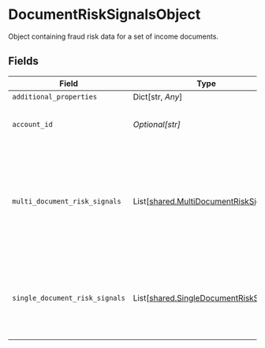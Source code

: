 # DocumentRiskSignalsObject

Object containing fraud risk data for a set of income documents.


## Fields

| Field                                                                                                  | Type                                                                                                   | Required                                                                                               | Description                                                                                            |
| ------------------------------------------------------------------------------------------------------ | ------------------------------------------------------------------------------------------------------ | ------------------------------------------------------------------------------------------------------ | ------------------------------------------------------------------------------------------------------ |
| `additional_properties`                                                                                | Dict[str, *Any*]                                                                                       | :heavy_minus_sign:                                                                                     | N/A                                                                                                    |
| `account_id`                                                                                           | *Optional[str]*                                                                                        | :heavy_check_mark:                                                                                     | ID of the payroll provider account.                                                                    |
| `multi_document_risk_signals`                                                                          | List[[shared.MultiDocumentRiskSignal](../../models/shared/multidocumentrisksignal.md)]                 | :heavy_check_mark:                                                                                     | Array of risk signals computed from a set of uploaded documents and the associated documents' metadata |
| `single_document_risk_signals`                                                                         | List[[shared.SingleDocumentRiskSignal](../../models/shared/singledocumentrisksignal.md)]               | :heavy_check_mark:                                                                                     | Array of document metadata and associated risk signals per document                                    |